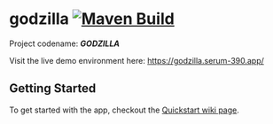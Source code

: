 # godzilla <a href="https://github.com/Serum-390/godzilla/actions?query=workflow%3A%22Maven+build%22"><img src="https://github.com/Serum-390/godzilla/workflows/Maven%20build/badge.svg" alt="Maven Build"></a>

Project codename: ***GODZILLA***

Visit the live demo environment here: <https://godzilla.serum-390.app/>

## Getting Started

To get started with the app, checkout the [Quickstart wiki page](https://github.com/Serum-390/godzilla/wiki).
